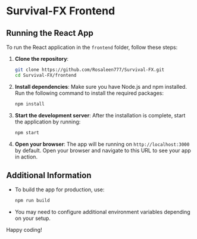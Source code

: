 # Survival-FX Frontend

## Running the React App

To run the React application in the `frontend` folder, follow these steps:

1. **Clone the repository**:
   ```bash
   git clone https://github.com/Rosaleen777/Survival-FX.git
   cd Survival-FX/frontend
   ```

2. **Install dependencies**:
   Make sure you have Node.js and npm installed. Run the following command to install the required packages:
   ```bash
   npm install
   ```

3. **Start the development server**:
   After the installation is complete, start the application by running:
   ```bash
   npm start
   ```

4. **Open your browser**:
   The app will be running on `http://localhost:3000` by default. Open your browser and navigate to this URL to see your app in action.

## Additional Information

- To build the app for production, use:
  ```bash
  npm run build
  ```
- You may need to configure additional environment variables depending on your setup.

Happy coding!